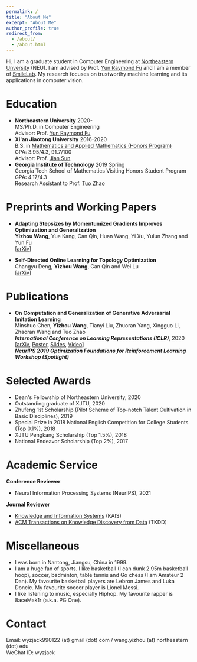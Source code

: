 ```yaml
---
permalink: /
title: "About Me"
excerpt: "About Me"
author_profile: true
redirect_from: 
  - /about/
  - /about.html
---
```

Hi, I am a graduate student in Computer Engineering at [Northeastern Unversity](https://www.northeastern.edu/) (NEU). I am advised by Prof. [Yun Raymond Fu](http://www1.ece.neu.edu/~yunfu/) and I am a member of [SmileLab](https://web.northeastern.edu/smilelab/). My research focuses on trustworthy machine learning and its applications in computer vision.

Education
======
* **Northeastern University**  2020-  
MS/Ph.D. in Computer Engineering  
Advisor: Prof. [Yun Raymond Fu](http://www1.ece.neu.edu/~yunfu/)
* **Xi'an Jiaotong University**  2016-2020  
B.S. in [Mathematics and Applied Mathematics (Honors Program)](http://bjb.xjtu.edu.cn/info/1071/2192.htm)  
GPA: 3.95/4.3, 91.7/100  
Advisor: Prof. [Jian Sun](http://gr.xjtu.edu.cn/web/jiansun)
* **Georgia Institute of Technology**  2019 Spring  
Georgia Tech School of Mathematics Visiting Honors Student Program  
GPA: 4.17/4.3  
Research Assistant to Prof. [Tuo Zhao](https://www2.isye.gatech.edu/~tzhao80/)

Preprints and Working Papers
=====
* **Adapting Stepsizes by Momentumized Gradients Improves Optimization and Generalization**  
**Yizhou Wang**, Yue Kang, Can Qin, Huan Wang, Yi Xu, Yulun Zhang and Yun Fu  
[[arXiv](https://arxiv.org/pdf/2106.11514.pdf)]  

<!-- * **An Unrolled Implicit Regularization Network for Joint Image and Sensitivity Estimation in Parallel MR Imaging with Convergence Guarantees**  
Yan Yang\*, **Yizhou Wang\***, Jiazhen Wang, Jian Sun and Zongben Xu (\* equal contribution)  
In submission -->

* **Self-Directed Online Learning for Topology Optimization**  
Changyu Deng, **Yizhou Wang**, Can Qin and Wei Lu  
[[arXiv](https://arxiv.org/pdf/2002.01927.pdf)]

Publications
======
* **On Computation and Generalization of Generative Adversarial Imitation Learning**  
Minshuo Chen, **Yizhou Wang**, Tianyi Liu, Zhuoran Yang, Xingguo Li, Zhaoran Wang and Tuo Zhao  
***International Conference on Learning Representations (ICLR)***, 2020 [[arXiv](https://arxiv.org/pdf/2001.02792.pdf), [Poster](https://drive.google.com/open?id=1u8XrvGolZwaazezR60OwGtSP-n4MHd61), [Slides](https://drive.google.com/open?id=1vqoKZv4dN-lOzeaUmjEcorM4jeaXENY6), [Video](https://iclr.cc/virtual_2020/poster_BJl-5pNKDB.html)]  
***NeurIPS 2019 Optimization Foundations for Reinforcement Learning Workshop (Spotlight)***
  
Selected Awards 
======
* Dean's Fellowship of Northeastern University, 2020
* Outstanding graduate of XJTU, 2020
* Zhufeng 1st Scholarship (Pilot Scheme of Top-notch Talent Cultivation in Basic Disciplines), 2019
* Special Prize in 2018 National English Competition for College Students (Top 0.1%), 2018
* XJTU Pengkang Scholarship (Top 1.5%), 2018
* National Endeavor Scholarship (Top 2%), 2017

Academic Service
======
**Conference Reviewer**
* Neural Information Processing Systems (NeurIPS), 2021  

**Journal Reviewer**  
* [Knowledge and Information Systems](https://www.springer.com/journal/10115) (KAIS)  
* [ACM Transactions on Knowledge Discovery from Data](https://dl.acm.org/journal/tkdd) (TKDD)

Miscellaneous
======
* I was born in Nantong, Jiangsu, China in 1999.  
* I am a huge fan of sports. I like basketball (I can dunk 2.95m basketball hoop), soccer, badminton, table tennis and Go chess (I am Amateur 2 Dan). My favourite basketball players are Lebron James and Luka Doncic. My favourite soccer player is Lionel Messi.  
* I like listening to music, especially Hiphop. My favourite rapper is 8aceMak1r (a.k.a. PG One).

Contact
=====
Email: wyzjack990122 (at) gmail (dot) com / wang.yizhou (at) northeastern (dot) edu  
WeChat ID: wyzjack
